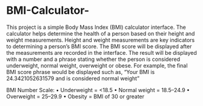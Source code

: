 
# BMI-Calculator-
This project is a simple Body Mass Index (BMI) calculator interface. The calculator helps determine the health of a person based on their height 
and weight measurements. Height and weight measurements are key indicators to determining a person’s BMI score. The BMI score will be displayed 
after the measurements are recorded in the interface. The result will be displayed with a number and a phrase stating whether the person is considered 
underweight, normal weight, overweight or obese. For example, the final BMI score phrase would be displayed such as, “Your BMI is 24.3421052631579 and 
is considered normal weight”

BMI Number Scale:
•	Underweight = <18.5
•	Normal weight = 18.5–24.9 
•	Overweight = 25–29.9 
•	Obesity = BMI of 30 or greater 




  

